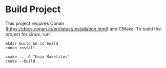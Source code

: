 # Build Project

This project requires Conan (https://docs.conan.io/en/latest/installation.html) and CMake. To build the project for Linux, run:

```
mkdir build && cd build
conan install ..

cmake .. -G "Unix Makefiles"
cmake --build .
```
